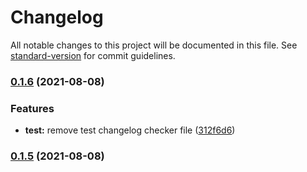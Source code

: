 # Changelog

All notable changes to this project will be documented in this file. See [standard-version](https://github.com/conventional-changelog/standard-version) for commit guidelines.

### [0.1.6](https://github.com/tks18/matte-portfolio/compare/v0.1.5...v0.1.6) (2021-08-08)


### Features

* **test:** remove test changelog checker file ([312f6d6](https://github.com/tks18/matte-portfolio/commit/312f6d67653ad76f38e951af5113849e63a7e90a))

### [0.1.5](https://github.com/tks18/matte-portfolio/compare/v0.1.4...v0.1.5) (2021-08-08)
